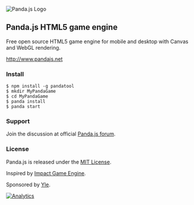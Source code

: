 ![Panda.js Logo](http://www.pandajs.net/img/panda_178x120.png)

## Panda.js HTML5 game engine

Free open source HTML5 game engine for mobile and desktop with Canvas and WebGL rendering.

http://www.pandajs.net

### Install

    $ npm install -g pandatool
    $ mkdir MyPandaGame
    $ cd MyPandaGame
    $ panda install
    $ panda start

### Support

Join the discussion at official [Panda.js forum](http://www.html5gamedevs.com/forum/19-pandajs/).

### License

Panda.js is released under the [MIT License](http://opensource.org/licenses/MIT).

Inspired by [Impact Game Engine](http://impactjs.com/).

Sponsored by [Yle](http://en.wikipedia.org/wiki/Yle).

[![Analytics](https://ga-beacon.appspot.com/UA-42024756-3/panda.js/index?pixel)](https://github.com/igrigorik/ga-beacon)
